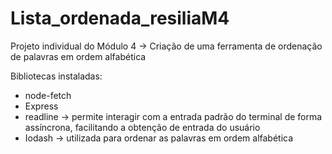 # Lista_ordenada_resiliaM4
Projeto individual do Módulo 4 -> Criação de uma ferramenta de ordenação de palavras em ordem alfabética

Bibliotecas instaladas:
* node-fetch
* Express
* readline -> permite interagir com a entrada padrão do terminal de forma assíncrona, facilitando a obtenção de entrada do usuário
* Iodash -> utilizada para ordenar as palavras em ordem alfabética